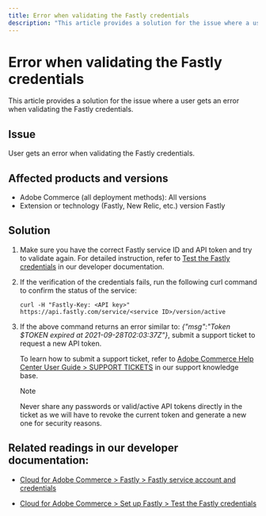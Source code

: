 ```yaml
---
title: Error when validating the Fastly credentials
description: "This article provides a solution for the issue where a user gets an error when validating the Fastly credentials."
---
```


# Error when validating the Fastly credentials

This article provides a solution for the issue where a user gets an error when validating the Fastly credentials.

## Issue

User gets an error when validating the Fastly credentials.

## Affected products and versions

* Adobe Commerce (all deployment methods): All versions
* Extension or technology (Fastly, New Relic, etc.) version Fastly

## Solution

1. Make sure you have the correct Fastly service ID and API token and try to validate again. For detailed instruction, refer to [Test the Fastly credentials](https://devdocs.magento.com/cloud/cdn/configure-fastly.html#test-the-fastly-credentials) in our developer documentation.
1. If the verification of the credentials fails, run the following curl command to confirm the status of the service:

    ```curl
    curl -H "Fastly-Key: <API key>" https://api.fastly.com/service/<service ID>/version/active
    ```

1. If the above command returns an error similar to: *{"msg":"Token $TOKEN expired at 2021-09-28T02:03:37Z"}*, submit a support ticket to request a new API token.

    To learn how to submit a support ticket, refer to [Adobe Commerce Help Center User Guide > SUPPORT TICKETS](https://support.magento.com/hc/en-us/articles/360000913794#support-tickets) in our support knowledge base.

    >[!NOTE]
    >
    >Never share any passwords or valid/active API tokens directly in the ticket as we will have to revoke the current token and generate a new one for security reasons.

## Related readings in our developer documentation:

* [Cloud for Adobe Commerce > Fastly > Fastly service account and credentials](https://devdocs.magento.com/cloud/cdn/cloud-fastly.html#fastly-service-account-and-credentials)

* [Cloud for Adobe Commerce > Set up Fastly > Test the Fastly credentials](https://devdocs.magento.com/cloud/cdn/configure-fastly.html#test-the-fastly-credentials) 

